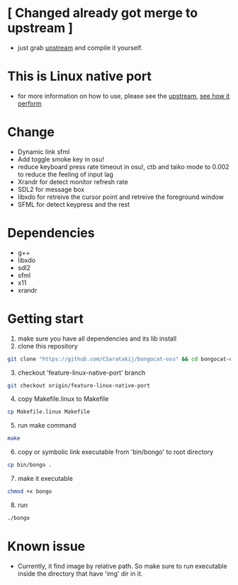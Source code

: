 # [ Changed already got merge to upstream ]
- just grab [upstream](https://github.com/kuroni/bongocat-osu) and compile it yourself.

# This is Linux native port
- for more information on how to use, please see the [upstream](https://github.com/kuroni/bongocat-osu),
[see how it perform](https://youtu.be/OylY3CnOpKs)

# Change
- Dynamic link sfml
- Add toggle smoke key in osu!
- reduce keyboard press rate timeout in osu!, ctb and taiko mode to 0.002 to reduce the feeling of input lag
- Xrandr for detect monitor refresh rate
- SDL2 for message box
- libxdo for retreive the cursor point and retreive the foreground window
- SFML for detect keypress and the rest

# Dependencies
- g++
- libxdo
- sdl2
- sfml
- x11
- xrandr

# Getting start
1. make sure you have all dependencies and its lib install
2. clone this repository
```sh
git clone "https://github.com/CSaratakij/bongocat-osu" && cd bongocat-osu
```
3. checkout 'feature-linux-native-port' branch
```sh
git checkout origin/feature-linux-native-port
```
4. copy Makefile.linux to Makefile
```sh
cp Makefile.linux Makefile
```
5. run make command
```sh
make
```
6. copy or symbolic link executable from 'bin/bongo' to root directory
```sh
cp bin/bongo .
```
7. make it executable
```sh
chmod +x bongo
```
8. run
```sh
./bongo
```

# Known issue
- Currently, it find image by relative path. So make sure to run executable inside the directory that have 'img' dir in it.

